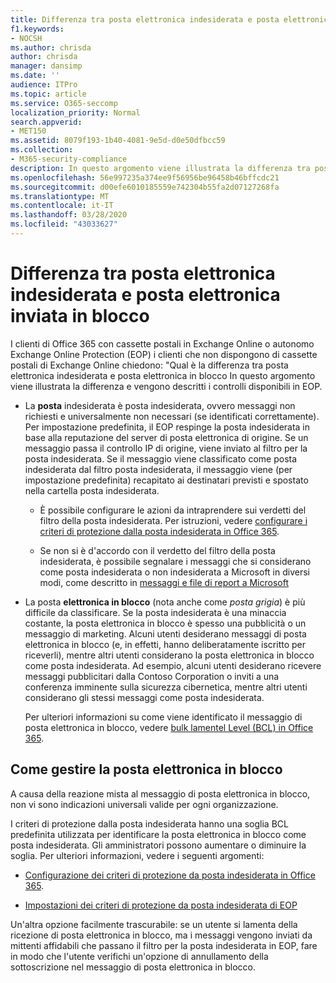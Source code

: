 ```yaml
---
title: Differenza tra posta elettronica indesiderata e posta elettronica in blocco
f1.keywords:
- NOCSH
ms.author: chrisda
author: chrisda
manager: dansimp
ms.date: ''
audience: ITPro
ms.topic: article
ms.service: O365-seccomp
localization_priority: Normal
search.appverid:
- MET150
ms.assetid: 8079f193-1b40-4081-9e5d-d0e50dfbcc59
ms.collection:
- M365-security-compliance
description: In questo argomento viene illustrata la differenza tra posta indesiderata (posta indesiderata) e posta elettronica in blocco e i relativi controlli in Office 365.
ms.openlocfilehash: 56e997235a374ee9f56956be96458b46bffcdc21
ms.sourcegitcommit: d00efe6010185559e742304b55fa2d07127268fa
ms.translationtype: MT
ms.contentlocale: it-IT
ms.lasthandoff: 03/28/2020
ms.locfileid: "43033627"
---
```

# <a name="whats-the-difference-between-junk-email-and-bulk-email"></a>Differenza tra posta elettronica indesiderata e posta elettronica inviata in blocco

I clienti di Office 365 con cassette postali in Exchange Online o autonomo Exchange Online Protection (EOP) i clienti che non dispongono di cassette postali di Exchange Online chiedono: "Qual è la differenza tra posta elettronica indesiderata e posta elettronica in blocco In questo argomento viene illustrata la differenza e vengono descritti i controlli disponibili in EOP.

- La **posta** indesiderata è posta indesiderata, ovvero messaggi non richiesti e universalmente non necessari (se identificati correttamente). Per impostazione predefinita, il EOP respinge la posta indesiderata in base alla reputazione del server di posta elettronica di origine. Se un messaggio passa il controllo IP di origine, viene inviato al filtro per la posta indesiderata. Se il messaggio viene classificato come posta indesiderata dal filtro posta indesiderata, il messaggio viene (per impostazione predefinita) recapitato ai destinatari previsti e spostato nella cartella posta indesiderata.

  - È possibile configurare le azioni da intraprendere sui verdetti del filtro della posta indesiderata. Per istruzioni, vedere [configurare i criteri di protezione dalla posta indesiderata in Office 365](configure-your-spam-filter-policies.md).

  - Se non si è d'accordo con il verdetto del filtro della posta indesiderata, è possibile segnalare i messaggi che si considerano come posta indesiderata o non indesiderata a Microsoft in diversi modi, come descritto in [messaggi e file di report a Microsoft](report-junk-email-messages-to-microsoft.md)

- La posta **elettronica in blocco** (nota anche come _posta grigia_) è più difficile da classificare. Se la posta indesiderata è una minaccia costante, la posta elettronica in blocco è spesso una pubblicità o un messaggio di marketing. Alcuni utenti desiderano messaggi di posta elettronica in blocco (e, in effetti, hanno deliberatamente iscritto per riceverli), mentre altri utenti considerano la posta elettronica in blocco come posta indesiderata. Ad esempio, alcuni utenti desiderano ricevere messaggi pubblicitari dalla Contoso Corporation o inviti a una conferenza imminente sulla sicurezza cibernetica, mentre altri utenti considerano gli stessi messaggi come posta indesiderata.

  Per ulteriori informazioni su come viene identificato il messaggio di posta elettronica in blocco, vedere [bulk lamentel Level (BCL) in Office 365](bulk-complaint-level-values.md).

## <a name="how-to-manage-bulk-email"></a>Come gestire la posta elettronica in blocco

A causa della reazione mista al messaggio di posta elettronica in blocco, non vi sono indicazioni universali valide per ogni organizzazione.

I criteri di protezione dalla posta indesiderata hanno una soglia BCL predefinita utilizzata per identificare la posta elettronica in blocco come posta indesiderata. Gli amministratori possono aumentare o diminuire la soglia. Per ulteriori informazioni, vedere i seguenti argomenti:

- [Configurazione dei criteri di protezione da posta indesiderata in Office 365](configure-your-spam-filter-policies.md).

- [Impostazioni dei criteri di protezione da posta indesiderata di EOP](recommended-settings-for-eop-and-office365-atp.md#eop-anti-spam-policy-settings)

Un'altra opzione facilmente trascurabile: se un utente si lamenta della ricezione di posta elettronica in blocco, ma i messaggi vengono inviati da mittenti affidabili che passano il filtro per la posta indesiderata in EOP, fare in modo che l'utente verifichi un'opzione di annullamento della sottoscrizione nel messaggio di posta elettronica in blocco.
